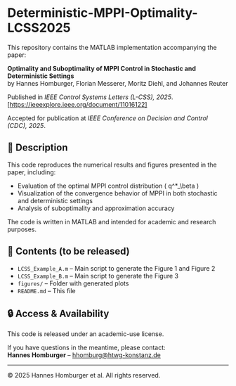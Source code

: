 # Deterministic-MPPI-Optimality-LCSS2025

This repository contains the MATLAB implementation accompanying the paper:

**Optimality and Suboptimality of MPPI Control in Stochastic and Deterministic Settings**  
by Hannes Homburger, Florian Messerer, Moritz Diehl, and Johannes Reuter  

Published in *IEEE Control Systems Letters (L-CSS), 2025*.
[https://ieeexplore.ieee.org/document/11016122]

Accepted for publication at *IEEE Conference on Decision and Control (CDC), 2025*.

## 📝 Description

This code reproduces the numerical results and figures presented in the paper, including:

- Evaluation of the optimal MPPI control distribution \( q^*_\beta \)
- Visualization of the convergence behavior of MPPI in both stochastic and deterministic settings
- Analysis of suboptimality and approximation accuracy

The code is written in MATLAB and intended for academic and research purposes.

## 📂 Contents (to be released)

- `LCSS_Example_A.m` – Main script to generate the Figure 1 and Figure 2
- `LCSS_Example_B.m` – Main script to generate the Figure 3
- `figures/` – Folder with generated plots
- `README.md` – This file


## 🔒 Access & Availability

This code is released under an academic-use license.

If you have questions in the meantime, please contact:  
**Hannes Homburger** – [hhomburg@htwg-konstanz.de](mailto:hhomburg@htwg-konstanz.de)

---

© 2025 Hannes Homburger et al. All rights reserved.
